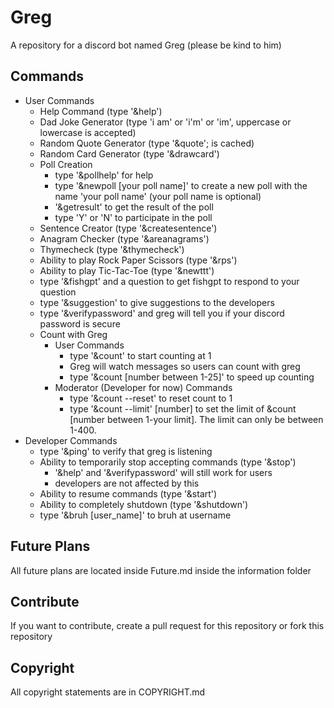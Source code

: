 # Greg
A repository for a discord bot named Greg (please be kind to him)

## Commands
- User Commands
    - Help Command (type '&help')
    - Dad Joke Generator (type 'i am' or 'i'm' or 'im', uppercase or lowercase is accepted)
    - Random Quote Generator (type '&quote'; is cached)
    - Random Card Generator (type '&drawcard')
    - Poll Creation 
        - type '&pollhelp' for help
        - type '&newpoll [your poll name]' to create a new poll with the name 'your poll name' (your poll name is optional)
        - '&getresult' to get the result of the poll
        - type 'Y' or 'N' to participate in the poll
    - Sentence Creator (type '&createsentence')
    - Anagram Checker (type '&areanagrams')
    - Thymecheck (type '&thymecheck')
    - Ability to play Rock Paper Scissors (type '&rps')
    - Ability to play Tic-Tac-Toe (type '&newttt')
    - type '&fishgpt' and a question to get fishgpt to respond to your question
    - type '&suggestion' to give suggestions to the developers 
    - type '&verifypassword' and greg will tell you if your discord password is secure
    - Count with Greg
        - User Commands
            - type '&count' to start counting at 1
            - Greg will watch messages so users can count with greg
            - type '&count [number between 1-25]' to speed up counting 
        - Moderator (Developer for now) Commands
            - type '&count --reset' to reset count to 1
            - type '&count --limit' [number] to set the limit of &count [number between 1-your limit]. The limit can only be between 1-400.
- Developer Commands
    - type '&ping' to verify that greg is listening
    - Ability to temporarily stop accepting commands (type '&stop')
        - '&help' and '&verifypassword' will still work for users
        - developers are not affected by this
    - Ability to resume commands (type '&start')
    - Ability to completely shutdown (type '&shutdown')
    - type '&bruh [user_name]' to bruh at username


## Future Plans
All future plans are located inside Future.md inside the information folder

## Contribute
If you want to contribute, create a pull request for this repository or fork this repository 
## Copyright
All copyright statements are in COPYRIGHT.md

